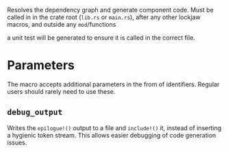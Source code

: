 Resolves the dependency graph and generate component code. Must be called in in the crate root
(`lib.rs` or `main.rs`), after any other lockjaw macros, and outside any `mod`/functions

a unit test will be generated to ensure it is called in the correct file.

# Parameters
The macro accepts additional parameters in the from of identifiers. Regular users should rarely
need to use these.

## `debug_output`
Writes the `epilogue!()` output to a file and `include!()` it, instead of inserting a hygienic
token stream. This allows easier debugging of code generation issues.